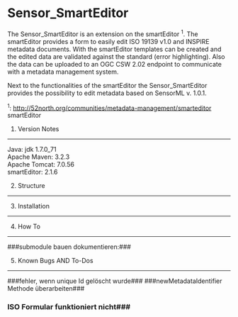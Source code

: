 Sensor_SmartEditor
==================
The Sensor\_SmartEditor is an extension on the smartEditor <sup>1</sup>. The smartEditor provides a form to easily edit ISO 19139 v1.0 and INSPIRE metadata documents. With the smartEditor templates can be created and the edited data are validated against the standard (error highlighting). Also the data can be uploaded to an OGC CSW 2.02 endpoint to communicate with a metadata management system.

Next to the functionalities of the smartEditor the Sensor\_SmartEditor provides the possibility to edit metadata based on SensorML v. 1.0.1.

<sup>1</sup>: http://52north.org/communities/metadata-management/smarteditor   smartEditor

1. Version Notes
--------------
Java: jdk 1.7.0_71 <br>
Apache Maven: 3.2.3 <br>
Apache Tomcat: 7.0.56 <br>
smartEditor: 2.1.6 <br>




2. Structure
---------



3. Installation
-------------

4. How To
-------
###submodule bauen dokumentieren:###

5. Known Bugs AND To-Dos
-----------
###fehler, wenn unique Id gelöscht wurde###
###newMetadataIdentifier Methode überarbeiten###
### ISO Formular funktioniert nicht###
